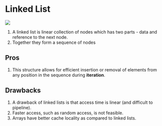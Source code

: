 # Linked List
![](https://cdn.programiz.com/sites/tutorial2program/files/linked-list-concept.png)
1. A linked list is linear collection of nodes which has two parts - data and reference to the next node.
2. Together they form a sequence of nodes

## Pros
1. This structure allows for efficient insertion or removal of elements from any position in the sequence during **iteration**.

## Drawbacks
1. A drawback of linked lists is that access time is linear (and difficult to pipeline). 
2. Faster access, such as random access, is not feasible. 
3. Arrays have better cache locality as compared to linked lists.